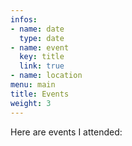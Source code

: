 ```yaml
---
infos:
- name: date
  type: date
- name: event
  key: title
  link: true
- name: location
menu: main
title: Events
weight: 3
---
```


Here are events I attended:
